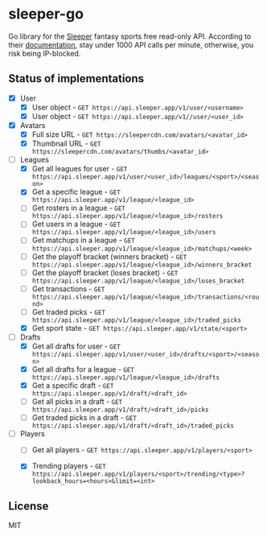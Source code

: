 # sleeper-go
Go library for the [Sleeper](https://sleeper.com/) fantasy sports free read-only API. According to their [documentation](https://docs.sleeper.com), stay under 1000 API calls per minute, otherwise, you risk being IP-blocked.


## Status of implementations

* [x] User
    * [x] User object - `GET https://api.sleeper.app/v1/user/<username>`
    * [x] User object - `GET https://api.sleeper.app/v1//user/<user_id>`
* [x] Avatars
    * [x] Full size URL - `GET https://sleepercdn.com/avatars/<avatar_id>`
    * [x] Thumbnail URL - `GET https://sleepercdn.com/avatars/thumbs/<avatar_id>`
* [ ] Leagues
    * [x] Get all leagues for user - `GET https://api.sleeper.app/v1/user/<user_id>/leagues/<sport>/<season>`
    * [x] Get a specific league - `GET https://api.sleeper.app/v1/league/<league_id>`
    * [ ] Get rosters in a league - `GET https://api.sleeper.app/v1/league/<league_id>/rosters`
    * [ ] Get users in a league - `GET https://api.sleeper.app/v1/league/<league_id>/users`
    * [ ] Get matchups in a league - `GET https://api.sleeper.app/v1/league/<league_id>/matchups/<week>`
    * [ ] Get the playoff bracket (winners bracket) - `GET https://api.sleeper.app/v1/league/<league_id>/winners_bracket`
    * [ ] Get the playoff bracket (loses bracket) - `GET https://api.sleeper.app/v1/league/<league_id>/loses_bracket`
    * [ ] Get transactions - `GET https://api.sleeper.app/v1/league/<league_id>/transactions/<round>`
    * [ ] Get traded picks - `GET https://api.sleeper.app/v1/league/<league_id>/traded_picks`
    * [x] Get sport state - `GET https://api.sleeper.app/v1/state/<sport>`
* [ ] Drafts
    * [x] Get all drafts for user - `GET https://api.sleeper.app/v1/user/<user_id>/drafts/<sport>/<season>`
    * [x] Get all drafts for a league - `GET https://api.sleeper.app/v1/league/<league_id>/drafts`
    * [x] Get a specific draft - `GET https://api.sleeper.app/v1/draft/<draft_id>`
    * [ ] Get all picks in a draft - `GET https://api.sleeper.app/v1/draft/<draft_id>/picks`
    * [ ] Get traded picks in a draft - `GET https://api.sleeper.app/v1/draft/<draft_id>/traded_picks`
* [ ] Players
    * [ ] Get all players - `GET https://api.sleeper.app/v1/players/<sport>`
    * [x] Trending players - `GET https://api.sleeper.app/v1/players/<sport>/trending/<type>?lookback_hours=<hours>&limit=<int>`


## License

MIT
